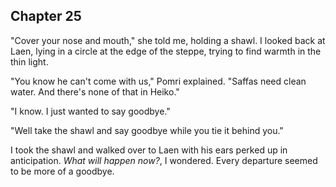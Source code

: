 <!--
  Annui flees to Rudjan?

  The chapter starts with the pair entering Heiko ruins: a massive crater of rubble. They have to sheild their lungs.

 -->

## Chapter 25

"Cover your nose and mouth," she told me, holding a shawl. I looked back at Laen, lying in a circle at the edge of the steppe, trying to find warmth in the thin light.

"You know he can't come with us," Pomri explained. "Saffas need clean water. And there's none of that in Heiko."

"I know. I just wanted to say goodbye."

"Well take the shawl and say goodbye while you tie it behind you."

I took the shawl and walked over to Laen with his ears perked up in anticipation. *What will happen now?*, I wondered. Every departure seemed to be more of a goodbye.



